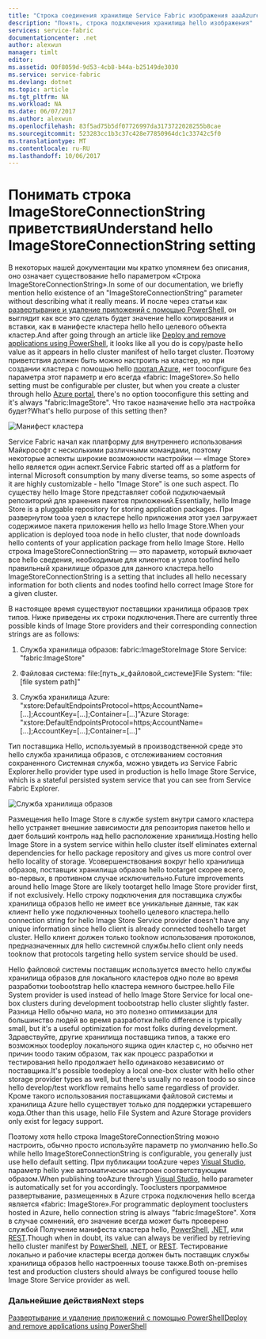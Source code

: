 ```yaml
---
title: "Строка соединения хранилище Service Fabric изображения aaaAzure | Документы Microsoft"
description: "Понять, строка подключения хранилища hello изображения"
services: service-fabric
documentationcenter: .net
author: alexwun
manager: timlt
editor: 
ms.assetid: 00f8059d-9d53-4cb8-b44a-b25149de3030
ms.service: service-fabric
ms.devlang: dotnet
ms.topic: article
ms.tgt_pltfrm: NA
ms.workload: NA
ms.date: 06/07/2017
ms.author: alexwun
ms.openlocfilehash: 83f5ad75b5df07726997da3173722028255b8cae
ms.sourcegitcommit: 523283cc1b3c37c428e77850964dc1c33742c5f0
ms.translationtype: MT
ms.contentlocale: ru-RU
ms.lasthandoff: 10/06/2017
---
```

# <a name="understand-hello-imagestoreconnectionstring-setting"></a><span data-ttu-id="c0006-103">Понимать строка ImageStoreConnectionString приветствия</span><span class="sxs-lookup"><span data-stu-id="c0006-103">Understand hello ImageStoreConnectionString setting</span></span>

<span data-ttu-id="c0006-104">В некоторых нашей документации мы кратко упомянем без описания, оно означает существование hello параметром «Строка ImageStoreConnectionString».</span><span class="sxs-lookup"><span data-stu-id="c0006-104">In some of our documentation, we briefly mention hello existence of an "ImageStoreConnectionString" parameter without describing what it really means.</span></span> <span data-ttu-id="c0006-105">И после через статьи как [развертывание и удаление приложений с помощью PowerShell][10], он выглядит как все это сделать будет значение hello копирования и вставки, как в манифесте кластера hello hello целевого объекта кластер.</span><span class="sxs-lookup"><span data-stu-id="c0006-105">And after going through an article like [Deploy and remove applications using PowerShell][10], it looks like all you do is copy/paste hello value as it appears in hello cluster manifest of hello target cluster.</span></span> <span data-ttu-id="c0006-106">Поэтому приветствия должен быть можно настроить на кластер, но при создании кластера с помощью hello [портал Azure][11], нет tooconfigure без параметра этот параметр и его всегда «fabric: ImageStore».</span><span class="sxs-lookup"><span data-stu-id="c0006-106">So hello setting must be configurable per cluster, but when you create a cluster through hello [Azure portal][11], there's no option tooconfigure this setting and it's always "fabric:ImageStore".</span></span> <span data-ttu-id="c0006-107">Что такое назначение hello эта настройка будет?</span><span class="sxs-lookup"><span data-stu-id="c0006-107">What's hello purpose of this setting then?</span></span>

![Манифест кластера][img_cm]

<span data-ttu-id="c0006-109">Service Fabric начал как платформу для внутреннего использования Майкрософт с несколькими различными командами, поэтому некоторые аспекты широкие возможности настройки — «Image Store» hello является один аспект.</span><span class="sxs-lookup"><span data-stu-id="c0006-109">Service Fabric started off as a platform for internal Microsoft consumption by many diverse teams, so some aspects of it are highly customizable - hello "Image Store" is one such aspect.</span></span> <span data-ttu-id="c0006-110">По существу hello Image Store представляет собой подключаемый репозиторий для хранения пакетов приложений.</span><span class="sxs-lookup"><span data-stu-id="c0006-110">Essentially, hello Image Store is a pluggable repository for storing application packages.</span></span> <span data-ttu-id="c0006-111">При развернутом tooa узел в кластере hello приложения этот узел загружает содержимое пакета приложения hello из hello Image Store.</span><span class="sxs-lookup"><span data-stu-id="c0006-111">When your application is deployed tooa node in hello cluster, that node downloads hello contents of your application package from hello Image Store.</span></span> <span data-ttu-id="c0006-112">Hello строка ImageStoreConnectionString — это параметр, который включает все hello сведения, необходимые для клиентов и узлов toofind hello правильный хранилище образов для данного кластера.</span><span class="sxs-lookup"><span data-stu-id="c0006-112">hello ImageStoreConnectionString is a setting that includes all hello necessary information for both clients and nodes toofind hello correct Image Store for a given cluster.</span></span>

<span data-ttu-id="c0006-113">В настоящее время существуют поставщики хранилища образов трех типов. Ниже приведены их строки подключения.</span><span class="sxs-lookup"><span data-stu-id="c0006-113">There are currently three possible kinds of Image Store providers and their corresponding connection strings are as follows:</span></span>

1. <span data-ttu-id="c0006-114">Служба хранилища образов: fabric:ImageStore</span><span class="sxs-lookup"><span data-stu-id="c0006-114">Image Store Service: "fabric:ImageStore"</span></span>

2. <span data-ttu-id="c0006-115">Файловая система: file:[путь_к_файловой_системе]</span><span class="sxs-lookup"><span data-stu-id="c0006-115">File System: "file:[file system path]"</span></span>

3. <span data-ttu-id="c0006-116">Служба хранилища Azure: "xstore:DefaultEndpointsProtocol=https;AccountName=[...];AccountKey=[...];Container=[...]"</span><span class="sxs-lookup"><span data-stu-id="c0006-116">Azure Storage: "xstore:DefaultEndpointsProtocol=https;AccountName=[...];AccountKey=[...];Container=[...]"</span></span>

<span data-ttu-id="c0006-117">Тип поставщика Hello, используемый в производственной среде это hello служба хранилища образов, с отслеживанием состояния сохраненного Системная служба, можно увидеть из Service Fabric Explorer.</span><span class="sxs-lookup"><span data-stu-id="c0006-117">hello provider type used in production is hello Image Store Service, which is a stateful persisted system service that you can see from Service Fabric Explorer.</span></span> 

![Служба хранилища образов][img_is]

<span data-ttu-id="c0006-119">Размещения hello Image Store в службе system внутри самого кластера hello устраняет внешние зависимости для репозитория пакетов hello и дает больший контроль над hello расположение хранилища.</span><span class="sxs-lookup"><span data-stu-id="c0006-119">Hosting hello Image Store in a system service within hello cluster itself eliminates external dependencies for hello package repository and gives us more control over hello locality of storage.</span></span> <span data-ttu-id="c0006-120">Усовершенствования вокруг hello хранилища образов, поставщик хранилища образов hello tootarget скорее всего, во-первых, в противном случае исключительно.</span><span class="sxs-lookup"><span data-stu-id="c0006-120">Future improvements around hello Image Store are likely tootarget hello Image Store provider first, if not exclusively.</span></span> <span data-ttu-id="c0006-121">Hello строку подключения для поставщика службы хранилища образов hello не имеет все уникальные данные, так как клиент hello уже подключенных toohello целевого кластера.</span><span class="sxs-lookup"><span data-stu-id="c0006-121">hello connection string for hello Image Store Service provider doesn't have any unique information since hello client is already connected toohello target cluster.</span></span> <span data-ttu-id="c0006-122">Hello клиент должен только tooknow использования протоколов, предназначенных для hello системной службы.</span><span class="sxs-lookup"><span data-stu-id="c0006-122">hello client only needs tooknow that protocols targeting hello system service should be used.</span></span>

<span data-ttu-id="c0006-123">Hello файловой системы поставщик используется вместо hello службы хранилища образов для локального кластеров одно поле во время разработки toobootstrap hello кластера немного быстрее.</span><span class="sxs-lookup"><span data-stu-id="c0006-123">hello File System provider is used instead of hello Image Store Service for local one-box clusters during development toobootstrap hello cluster slightly faster.</span></span> <span data-ttu-id="c0006-124">Разница Hello обычно мала, но это полезно оптимизации для большинство людей во время разработки.</span><span class="sxs-lookup"><span data-stu-id="c0006-124">hello difference is typically small, but it's a useful optimization for most folks during development.</span></span> <span data-ttu-id="c0006-125">Здравствуйте, другие хранилища поставщика типов, а также его возможных toodeploy локального ящика один кластер с, но обычно нет причин toodo таким образом, так как процесс разработки и тестирования hello продолжает hello одинаково независимо от поставщика.</span><span class="sxs-lookup"><span data-stu-id="c0006-125">It's possible toodeploy a local one-box cluster with hello other storage provider types as well, but there's usually no reason toodo so since hello develop/test workflow remains hello same regardless of provider.</span></span> <span data-ttu-id="c0006-126">Кроме такого использования поставщиками файловой системы и хранилища Azure hello существует только для поддержки устаревшего кода.</span><span class="sxs-lookup"><span data-stu-id="c0006-126">Other than this usage, hello File System and Azure Storage providers only exist for legacy support.</span></span>

<span data-ttu-id="c0006-127">Поэтому хотя hello строка ImageStoreConnectionString можно настроить, обычно просто используйте параметр по умолчанию hello.</span><span class="sxs-lookup"><span data-stu-id="c0006-127">So while hello ImageStoreConnectionString is configurable, you generally just use hello default setting.</span></span> <span data-ttu-id="c0006-128">При публикации tooAzure через [Visual Studio][12], параметр hello уже автоматически настроен соответствующим образом.</span><span class="sxs-lookup"><span data-stu-id="c0006-128">When publishing tooAzure through [Visual Studio][12], hello parameter is automatically set for you accordingly.</span></span> <span data-ttu-id="c0006-129">Tooclusters программное развертывание, размещенных в Azure строка подключения hello всегда является «fabric: ImageStore».</span><span class="sxs-lookup"><span data-stu-id="c0006-129">For programmatic deployment tooclusters hosted in Azure, hello connection string is always "fabric:ImageStore".</span></span> <span data-ttu-id="c0006-130">Хотя в случае сомнений, его значение всегда может быть проверено службой Получение манифеста кластера hello, [PowerShell](https://docs.microsoft.com/powershell/servicefabric/vlatest/get-servicefabricclustermanifest), [.NET](https://msdn.microsoft.com/library/azure/mt161375.aspx), или [REST](https://docs.microsoft.com/rest/api/servicefabric/get-a-cluster-manifest).</span><span class="sxs-lookup"><span data-stu-id="c0006-130">Though when in doubt, its value can always be verified by retrieving hello cluster manifest by [PowerShell](https://docs.microsoft.com/powershell/servicefabric/vlatest/get-servicefabricclustermanifest), [.NET](https://msdn.microsoft.com/library/azure/mt161375.aspx), or [REST](https://docs.microsoft.com/rest/api/servicefabric/get-a-cluster-manifest).</span></span> <span data-ttu-id="c0006-131">Тестирование локально и рабочие кластеры всегда должен быть поставщик службы хранилища образов hello настроенных toouse также.</span><span class="sxs-lookup"><span data-stu-id="c0006-131">Both on-premises test and production clusters should always be configured toouse hello Image Store Service provider as well.</span></span>

### <a name="next-steps"></a><span data-ttu-id="c0006-132">Дальнейшие действия</span><span class="sxs-lookup"><span data-stu-id="c0006-132">Next steps</span></span>
<span data-ttu-id="c0006-133">[Развертывание и удаление приложений с помощью PowerShell][10]</span><span class="sxs-lookup"><span data-stu-id="c0006-133">[Deploy and remove applications using PowerShell][10]</span></span>

<!--Image references-->
[img_is]: ./media/service-fabric-image-store-connection-string/image_store_service.png
[img_cm]: ./media/service-fabric-image-store-connection-string/cluster_manifest.png

[10]: service-fabric-deploy-remove-applications.md
[11]: service-fabric-cluster-creation-via-portal.md
[12]: service-fabric-publish-app-remote-cluster.md
